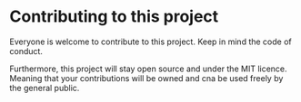 # Contributing to this project
Everyone is welcome to contribute to this project. Keep in mind the code of conduct.

Furthermore, this project will stay open source and under the MIT licence. Meaning that your contributions will be owned and cna be used freely by the general public.
